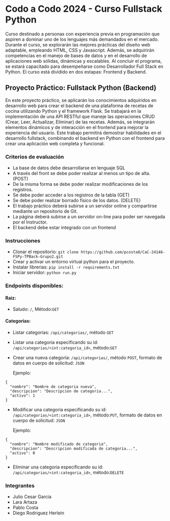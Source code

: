 # Codo a Codo 2024 - Curso Fullstack Python

Curso destinado a personas con experiencia previa en programación que aspiren a dominar uno de los lenguajes más demandados en el mercado. Durante el curso, se explorarán las mejores prácticas del diseño web adaptable, empleando HTML, CSS y Javascript. Además, se adquirirán competencias en el manejo de bases de datos y en el desarrollo de aplicaciones web sólidas, dinámicas y escalables. Al concluir el programa, se estará capacitado para desempeñarse como Desarrollador Full Stack en Python. El curso está dividido en dos estapas: Frontend y Backend.

## Proyecto Práctico: Fullstack Python (Backend)
En este proyecto práctico, se aplicarán los conocimientos adquiridos en desarrollo web para crear el backend de una plataforma de recetas de cocina utilizando Python y el framework Flask. Se trabajará en la implementación de una API RESTful que maneje las operaciones CRUD (Crear, Leer, Actualizar, Eliminar) de las recetas. Además, se integrarán elementos dinámicos y de interacción en el frontend para mejorar la experiencia del usuario. Este trabajo permitirá demostrar habilidades en el desarrollo fullstack, combinando el backend en Python con el frontend para crear una aplicación web completa y funcional.

### Criterios de evaluación
- La base de datos debe desarrollarse en lenguaje SQL
- A través del front se debe poder realizar al menos un tipo de alta. (POST)
- De la misma forma se debe poder realizar modificaciones de los registros.
- Se debe poder acceder a los registros de la tabla (GET)
- Se debe poder realizar borrado físico de los datos. (DELETE)
- El trabajo práctico deberá subirse a un servidor online y compartirse mediante un repositorio de Git.
- La página deberá subirse a un servidor on-line para poder ser navegada por el Instructor.
- El backend debe estar integrado con un frontend

### Instrucciones
- Clonar el repositorio:  ```git clone https://github.com/pcosta0/CaC-24146-FSPy-TPBack-Grupo2.git```
- Crear y activar un entorno virtual python para el proyecto.
- Instalar librerias:  ```pip install -r requirements.txt```
- Iniciar servidor:  ```python run.py```

### Endpoints disponibles:
#### Raiz:  
- Saludo: ```/```, Método:```GET```

#### Categorias:
- Listar categorias:   ```/api/categorias/```, método ```GET```
- Listar una categoria especificando su id:   ```/api/categorias/<int:categoria_id>```, método:```GET```
- Crear una nueva categoria:    ```/api/categorias/```, método ```POST```, formato de datos en cuerpo de solicitud: ```JSON```

  Ejemplo:
```
{
  "nombre": "Nombre de categoria nueva",
  "descripcion": "Descripcion de categoria...",
  "activo": 1
}
```

- Modificar una categoria especificando su id:   ```/api/categorias/<int:categoria_id>```, método:```PUT```, formato de datos en cuerpo de solicitud: ```JSON```

  Ejemplo:
```
{
  "nombre": "Nombre modificado de categoria",
  "descripcion": "Descripcion modificada de categoria...",
  "activo": 0
}
```

- Eliminar una categoria especificando su id:   ```/api/categorias/<int:categoria_id>```, método:```DELETE```

### Integrantes
- Julio Cesar Garcia
- Lara Artaza
- Pablo Costa
- Diego Rodriguez Herlein
